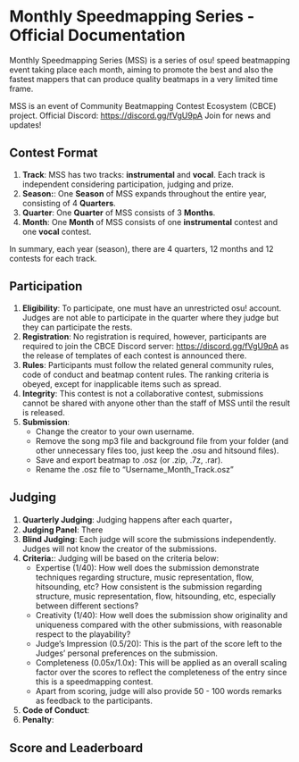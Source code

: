 # Monthly Speedmapping Series - Official Documentation

Monthly Speedmapping Series (MSS) is a series of osu! speed beatmapping event taking place each month, aiming to promote the best and also the fastest mappers that can produce quality beatmaps in a very limited time frame. 

MSS is an event of Community Beatmapping Contest Ecosystem (CBCE) project. Official Discord: https://discord.gg/fVgU9pA Join for news and updates!

## Contest Format

1. **Track**: MSS has two tracks: **instrumental** and **vocal**. Each track is independent considering participation, judging and prize.
1. **Season:**: One **Season** of MSS expands throughout the entire year, consisting of 4 **Quarters**.
1. **Quarter**: One **Quarter** of MSS consists of 3 **Months**. 
1. **Month**: One **Month** of MSS consists of one **instrumental** contest and one **vocal** contest.

In summary, each year (season), there are 4 quarters, 12 months and 12 contests for each track.

## Participation

1. **Eligibility**: To participate, one must have an unrestricted osu! account. Judges are not able to participate in the quarter where they judge but they can participate the rests. 
1. **Registration**: No registration is required, however, participants are required to join the CBCE Discord server: https://discord.gg/fVgU9pA as the release of templates of each contest is announced there.
1. **Rules**: Participants must follow the related general community rules, code of conduct and beatmap content rules. The ranking criteria is obeyed, except for inapplicable items such as spread.
1. **Integrity**: This contest is not a collaborative contest, submissions cannot be shared with anyone other than the staff of MSS until the result is released.
1. **Submission**:
    - Change the creator to your own username.
    - Remove the song mp3 file and background file from your folder (and other unnecessary files too, just keep the .osu and hitsound files).
    - Save and export beatmap to .osz (or .zip, .7z, .rar).
    - Rename the .osz file to “Username_Month_Track.osz”
 
## Judging
1. **Quarterly Judging**: Judging happens after each quarter，
1. **Judging Panel**: There 
1. **Blind Judging**: Each judge will score the submissions independently. Judges will not know the creator of the submissions.
1. **Criteria:**: Judging will be based on the criteria below:
      - Expertise (1/40): How well does the submission demonstrate techniques regarding structure, music representation, flow, hitsounding, etc? How consistent is the submission regarding structure, music representation, flow, hitsounding, etc, especially between different sections?
      - Creativity (1/40): How well does the submission show originality and uniqueness compared with the other submissions, with reasonable respect to the playability?
      - Judge’s Impression (0.5/20): This is the part of the score left to the Judges’ personal preferences on the submission.
      - Completeness (0.05x/1.0x): This will be applied as an overall scaling factor over the scores to reflect the completeness of the entry since this is a speedmapping contest.
      - Apart from scoring, judge will also provide 50 - 100 words remarks as feedback to the participants.
 1. **Code of Conduct**:
 2. **Penalty**:
 
## Score and Leaderboard

